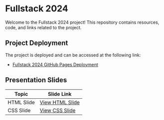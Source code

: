 # Fullstack 2024

Welcome to the Fullstack 2024 project! This repository contains resources, code, and links related to the project.

## Project Deployment

The project is deployed and can be accessed at the following link:

- [Fullstack 2024 GitHub Pages Deployment](https://kaewkloaw.github.io/Fullstack2024/)

## Presentation Slides

| Topic        | Slide Link                                                                                       |
|--------------|-------------------------------------------------------------------------------------------------|
| HTML Slide   | [View HTML Slide](https://docs.google.com/presentation/d/1P3WMtYC50FBSh7NH3-NIe9e0rcTL9HN-ktrZsBg_3UY/edit?usp=sharing) |
| CSS Slide    | [View CSS Slide](https://docs.google.com/presentation/d/1ZM3jU15XtA-QaIqUUs4015hiDU1I_MqjUQGwiZwgi4o/edit?usp=sharing) |
